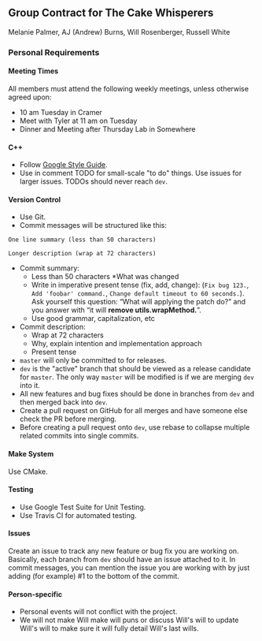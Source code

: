 ## Group Contract for The Cake Whisperers
Melanie	Palmer, AJ (Andrew) Burns, Will Rosenberger, Russell White

### Personal Requirements
#### Meeting Times
All members must attend the following weekly meetings, unless otherwise agreed upon:

* 10 am Tuesday in Cramer
* Meet with Tyler at 11 am on Tuesday
* Dinner and Meeting after Thursday Lab in Somewhere

#### C++
* Follow [Google Style Guide](https://google-styleguide.googlecode.com/svn/trunk/cppguide.html).
* Use in comment TODO for small-scale "to do" things. Use issues for larger issues. TODOs should never reach `dev`.

#### Version Control
* Use Git.
* Commit messages will be structured like this:
```
One line summary (less than 50 characters)

Longer description (wrap at 72 characters)
```
* Commit summary:
  * Less than 50 characters
  *What was changed
  * Write in imperative present tense (fix, add, change):
    (`Fix bug 123.`, `Add 'foobar' command.`, `Change default timeout to 60 seconds.`).
    Ask yourself this question: “What will applying the patch do?”
    and you answer with “it will **remove utils.wrapMethod.**”.
  * Use good grammar, capitalization, etc
* Commit description:
  * Wrap at 72 characters
  * Why, explain intention and implementation approach
  * Present tense
* `master` will only be committed to for releases.
* `dev` is the "active" branch that should be viewed as a release candidate for `master`.
  The only way `master` will be modified is if we are merging `dev` into it.
* All new features and bug fixes should be done in branches from `dev` and then merged back into `dev`.
* Create a pull request on GitHub for all merges and have someone else check the PR before merging.
* Before creating a pull request onto `dev`, use rebase to collapse multiple related commits into single commits.

#### Make System
Use CMake.

#### Testing
* Use Google Test Suite for Unit Testing.
* Use Travis CI for automated testing.

#### Issues
Create an issue to track any new feature or bug fix you are working on. Basically,
  each branch from `dev` should have an issue attached to it. In commit messages, you
  can mention the issue you are working with by just adding (for example) #1 to the
  bottom of the commit.

#### Person-specific
* Personal events will not conflict with the project.
* We will not make Will make will puns or discuss Will's will to update Will's will to make sure it will fully detail Will's last wills.
